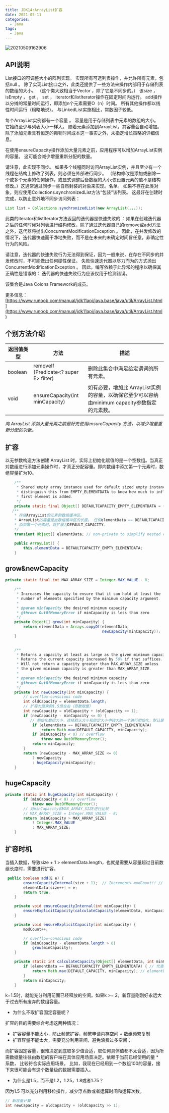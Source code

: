 ```yaml
---
title: JDK14:ArrayList扩容
date: 2021-05-11
categories:
  - Java
tags:
  - Java
---
```


![20210509162906](https://fastly.jsdelivr.net/gh/qbmzc/images/md/20210509162906.png)

<!-- more -->

## API说明

List接口的可调整大小的阵列实现。 实现所有可选列表操作，并允许所有元素，包括null 。 除了实现List接口之外，此类还提供了一些方法来操作内部用于存储列表的数组的大小。 （这个类大致相当于Vector ，除了它是不同步的。）
该size ， isEmpty ， get ， set ， iterator和listIterator操作在固定时间内运行。 add操作以分摊的常量时间运行，即添加n个元素需要O（n）时间。 所有其他操作都以线性时间运行（粗略地说）。 与LinkedList实施相比，常数因子较低。

每个ArrayList实例都有一个容量 。 容量是用于存储列表中元素的数组的大小。 它始终至少与列表大小一样大。 随着元素添加到ArrayList，其容量会自动增加。 除了添加元素具有恒定的摊销时间成本这一事实之外，未指定增长策略的详细信息。

在使用ensureCapacity操作添加大量元素之前，应用程序可以增加ArrayList实例的容量。 这可能会减少增量重新分配的数量。

请注意，此实现不同步。 如果多个线程同时访问ArrayList实例，并且至少有一个线程在结构上修改了列表，则必须在外部进行同步。 （结构修改是添加或删除一个或多个元素的任何操作，或显式调整后备数组的大小;仅设置元素的值不是结构修改。）这通常通过同步一些自然封装的对象来实现。名单。 如果不存在此类对象，则应使用Collections.synchronizedList方法“包装”该列表。 这最好在创建时完成，以防止意外地不同步访问列表：

```java
List list = Collections.synchronizedList(new ArrayList(...)); 
```

此类的iterator和listIterator方法返回的迭代器是快速失败的 ：如果在创建迭代器之后的任何时候对列表进行结构修改，除了通过迭代器自己的remove或add方法之外，迭代器将抛出ConcurrentModificationException 。 因此，在并发修改的情况下，迭代器快速而干净地失败，而不是在未来的未确定时间冒任意，非确定性行为的风险。

请注意，迭代器的快速失败行为无法得到保证，因为一般来说，在存在不同步的并发修改时，不可能做出任何硬性保证。 失败快速迭代器以尽力而为的方式抛出ConcurrentModificationException 。 因此，编写依赖于此异常的程序以确保其正确性是错误的： 迭代器的快速失败行为应该仅用于检测错误。

该集合是Java Coions Framework的成员。

更多信息：[https://www.runoob.com/manual/jdk11api/java.base/java/util/ArrayList.html](https://www.runoob.com/manual/jdk11api/java.base/java/util/ArrayList.html)

## 个别方法介绍

|返回值类型|方法|描述|
|---|---|---|
|boolean|removeIf​(Predicate<? super E> filter)|删除此集合中满足给定谓词的所有元素。|
|void|ensureCapacity​(int minCapacity)|如有必要，增加此 ArrayList实例的容量，以确保它至少可以容纳由minimum capacity参数指定的元素数。|

*向 ArrayList 添加大量元素之前最好先使用ensureCapacity 方法，以减少增量重新分配的次数。*

## 扩容

以无参数构造方法创建 ArrayList 时，实际上初始化赋值的是一个空数组。当真正对数组进行添加元素操作时，才真正分配容量。即向数组中添加第一个元素时，数组容量扩为10。

```java
    /**
     * Shared empty array instance used for default sized empty instances. We
     * distinguish this from EMPTY_ELEMENTDATA to know how much to inflate when
     * first element is added.
     */
    private static final Object[] DEFAULTCAPACITY_EMPTY_ELEMENTDATA = {};
   /**
    * 存储ArrayList的元素的数组缓冲区。
    * ArrayList的容量是此数组缓冲区的长度。 任何elementData == DEFAULTCAPACITY_EMPTY_ELEMENTDATA的空ArrayList
    * 添加第一个元素时，将扩展为DEFAULT_CAPACITY。 
    */
    transient Object[] elementData; // non-private to simplify nested class access

    public ArrayList() {
        this.elementData = DEFAULTCAPACITY_EMPTY_ELEMENTDATA;
    }
```

## grow&newCapacity

```java
private static final int MAX_ARRAY_SIZE = Integer.MAX_VALUE - 8;

    /**
     * Increases the capacity to ensure that it can hold at least the
     * number of elements specified by the minimum capacity argument.
     *
     * @param minCapacity the desired minimum capacity
     * @throws OutOfMemoryError if minCapacity is less than zero
     */
    private Object[] grow(int minCapacity) {
        return elementData = Arrays.copyOf(elementData,
                                           newCapacity(minCapacity));
    }

    
    /**
     * Returns a capacity at least as large as the given minimum capacity.
     * Returns the current capacity increased by 50% if that suffices.
     * Will not return a capacity greater than MAX_ARRAY_SIZE unless
     * the given minimum capacity is greater than MAX_ARRAY_SIZE.
     *
     * @param minCapacity the desired minimum capacity
     * @throws OutOfMemoryError if minCapacity is less than zero
     */
    private int newCapacity(int minCapacity) {
        // overflow-conscious code
        int oldCapacity = elementData.length;
        // 扩容为原来的1.5倍左右（奇数取整）
        int newCapacity = oldCapacity + (oldCapacity >> 1);
        if (newCapacity - minCapacity <= 0) {
           // 初始化数组大小，选择默认大小和给定大小中较大的一个进行初始化，默认是10
            if (elementData == DEFAULTCAPACITY_EMPTY_ELEMENTDATA)
                return Math.max(DEFAULT_CAPACITY, minCapacity);
            if (minCapacity < 0) // overflow
                throw new OutOfMemoryError();
            return minCapacity;
        }
        return (newCapacity - MAX_ARRAY_SIZE <= 0)
            ? newCapacity
            : hugeCapacity(minCapacity);
    }
```

## hugeCapacity

```java
private static int hugeCapacity(int minCapacity) {
        if (minCapacity < 0) // overflow
            throw new OutOfMemoryError();
        // 对minCapacity和MAX_ARRAY_SIZE进行比较
        // MAX_ARRAY_SIZE = Integer.MAX_VALUE - 8;
        return (minCapacity > MAX_ARRAY_SIZE)
            ? Integer.MAX_VALUE
            : MAX_ARRAY_SIZE;
    }
```

## 扩容时机

当插入数据，导致size + 1 > elementData.length，也就是需要从容量超过目前数组长度时，需要进行扩容。

```java
 public boolean add(E e) {
        ensureCapacityInternal(size + 1);  // Increments modCount!! // add一个元素时，size + 1
        elementData[size++] = e;
        return true;
    }

    private void ensureCapacityInternal(int minCapacity) {
        ensureExplicitCapacity(calculateCapacity(elementData, minCapacity)); 
    }

    private void ensureExplicitCapacity(int minCapacity) {
        modCount++;

        // overflow-conscious code
        if (minCapacity - elementData.length > 0)
            grow(minCapacity);
    }

    private static int calculateCapacity(Object[] elementData, int minCapacity) { // 计算新容量
        if (elementData == DEFAULTCAPACITY_EMPTY_ELEMENTDATA) { // 代表elementData数组还是一个空数组，没有任何数据
            return Math.max(DEFAULT_CAPACITY, minCapacity); // elementData为空时，会扩容到DEFAULT_CAPACITY = 10和minCapacity的最大值，而minCapacity在插入数据时第一次值为1（size + 1 = 1），会扩容为10
        }
        return minCapacity;
    }
```

k=1.5时，就能充分利用前面已经释放的空间。如果k >= 2，新容量刚刚好永远大于过去所有废弃的数组容量。

- 为什么不取扩容固定容量呢？

扩容的目的需要综合考虑这两种情况：

- 扩容容量不能太小，防止频繁扩容，频繁申请内存空间 + 数组频繁复制
- 扩容容量不能太大，需要充分利用空间，避免浪费过多空间；

而扩容固定容量，很难决定到底取多少值合适，取任何具体值都不太合适，因为所需数据量往往由数组的客户端在具体应用场景决定。依赖于当前已经使用的量 * 系数， 比较符合实际应用场景。
比如，我现在已经用到一个数组100的容量，接下来很可能会有这个数量级的数据需要插入。

- 为什么是1.5，而不是1.2，1.25，1.8或者1.75？

因为1.5 可以充分利用移位操作，减少浮点数或者运算时间和运算次数。

```java
// 新容量计算
int newCapacity = oldCapacity + (oldCapacity >> 1);
```